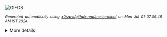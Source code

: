 <div align="justify">
<picture>
    <source media="(prefers-color-scheme: dark)" srcset="https://i.ibb.co/f95zcZ6/output-gif.gif">
    <source media="(prefers-color-scheme: light)" srcset="https://i.ibb.co/f95zcZ6/output-gif.gif">
    <img alt="GIFOS" src="https://i.ibb.co/f95zcZ6/output-gif.gif">
</picture>

<sub><i>Generated automatically using [x0rzavi/github-readme-terminal](https://github.com/x0rzavi/github-readme-terminal) on Mon Jul 01 07:06:46 AM IST 2024</i></sub>

<details>
<summary>More details</summary>

</details>
</div>

<!-- Image deletion URL: https://ibb.co/dtqwhXC/e40e1465eaaa38947e10eafd4f7f0157 -->
